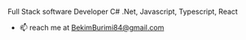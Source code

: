 Full Stack software Developer
C# .Net, Javascript, Typescript, React
- 📫 reach me at BekimBurimi84@gmail.com

